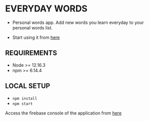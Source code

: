 # EVERYDAY WORDS

- Personal words app. Add new words you learn everyday to your personal words list.

- Start using it from [here](https://everyday-words.firebaseapp.com/)

## REQUIREMENTS

- Node >= 12.16.3
- npm >= 6.14.4

## LOCAL SETUP

- `npm install`
- `npm start`

Access the firebase console of the application from [here](https://console.firebase.google.com/project/everyday-words/overview)

